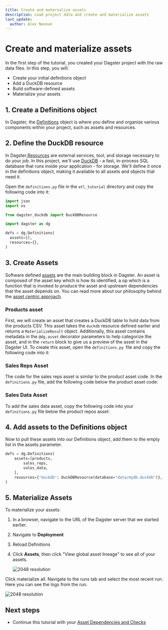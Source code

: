 ```yaml
---
title: Create and materialize assets
description: Load project data and create and materialize assets
last_update:
  author: Alex Noonan
---
```


# Create and materialize assets

In the first step of the tutorial, you created your Dagster project with the raw data files. In this step, you will:
- Create your initial definitions object
- Add a DuckDB resource
- Build software-defined assets
- Materialize your assets

## 1. Create a Definitions object

In Dagster, the [Definitions](/api/definitions) object is where you define and organize various components within your project, such as assets and resources.

## 2. Define the DuckDB resource

In Dagster,[Resources](/api/resources) are external services, tool, and storage necessary to do your job. In this project, we'll use [DuckDB](https://duckdb.org/) - a fast, in-process SQL database that runs inside your application - for storage. We'll define it once in the definitions object, making it available to all assets and objects that need it.

Open the `definitions.py` file in the `etl_tutorial` directory and copy the following code into it:

  ```python
  import json
  import os

  from dagster_duckdb import DuckDBResource

  import dagster as dg

  defs = dg.Definitions(
    assets=[],
    resources={},
  )
  ```

## 3. Create Assets

Software defined [assets](/api/assets) are the main building block in Dagster. An asset is composed of the asset key which is how its identified, a op which is a function that is invoked to produce the asset and upstream dependencies that the asset depends on. You can read more about our philosophy behind the [asset centric approach](https://dagster.io/blog/software-defined-assets).

### Products asset

First, we will create an asset that creates a DuckDB table to hold data from the products CSV. This asset takes the `duckdb` resource defined earlier and returns a `MaterializeResult` object.
Additionally, this asset contains metadata in the `@dg.asset` decorator parameters to help categorize the asset, and in the `return` block to give us a preview of the asset in the Dagster UI.
To create this asset, open the `definitions.py `file and copy the following code into it:

<CodeExample filePath="guides/tutorials/etl_tutorial/etl_tutorial/definitions.py" language="python" lineStart="8" lineEnd="33"/>

### Sales Reps Asset

The code for the sales reps asset is similar to the product asset code. In the `definitions.py` file, add the following code below the product asset code:

<CodeExample filePath="guides/tutorials/etl_tutorial/etl_tutorial/definitions.py" language="python" lineStart="35" lineEnd="61"/>

### Sales Data Asset

To add the sales data asset, copy the following code into your `definitions.py` file below the product repos asset:

<CodeExample filePath="guides/tutorials/etl_tutorial/etl_tutorial/definitions.py" language="python" lineStart="62" lineEnd="87"/>

## 4. Add assets to the Definitions object

Now to pull these assets into our Definitions object, add them to the empty list in the assets parameter.

  ```python
  defs = dg.Definitions(
      assets=[products,
          sales_reps,
          sales_data,
      ],
      resources={"duckdb": DuckDBResource(database="data/mydb.duckdb")},
  )
  ```

## 5. Materialize Assets

To materialize your assets:
1. In a browser, navigate to the URL of the Dagster server that we started earlier. 
2. Navigate to **Deployment**
3. Reload Definitions 
4. Click **Assets**, then click "View global asset lineage" to see all of your assets.

   ![2048 resolution](/images/tutorial/etl-tutorial/etl-tutorial-first-asset-lineage.png)

Click materialize all. Navigate to the runs tab and select the most recent run. Here you can see the logs from the run.

   ![2048 resolution](/images/tutorial/etl-tutorial/first-asset-run.png)


## Next steps

- Continue this tutorial with your [Asset Dependencies and Checks](/tutorial/03-creating-a-downstream-asset)